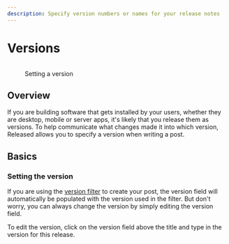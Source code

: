 ```yaml
---
description: Specify version numbers or names for your release notes
---
```


# Versions

<figure><img src="../../../.gitbook/assets/Versions.gif" alt=""><figcaption><p>Setting a version</p></figcaption></figure>

## Overview

If you are building software that gets installed by your users, whether they are desktop, mobile or server apps, it's likely that you release them as versions. To help communicate what changes made it into which version, Released allows you to specify a version when writing a post.&#x20;

## Basics

### Setting the version

If you are using the [version filter](staging-area.md#filter) to create your post, the version field will automatically be populated with the version used in the filter. But don't worry, you can always change the version by simply editing the version field.&#x20;

To edit the version, click on the version field above the title and type in the version for this release.&#x20;
